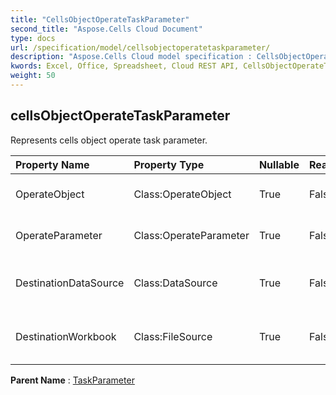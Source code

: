 ```yaml
---
title: "CellsObjectOperateTaskParameter"
second_title: "Aspose.Cells Cloud Document"
type: docs
url: /specification/model/cellsobjectoperatetaskparameter/
description: "Aspose.Cells Cloud model specification : CellsObjectOperateTaskParameter. Effortlessly handle Excel and other spreadsheet documents with features like opening, generating, editing, splitting, merging, comparing, and converting."
kwords: Excel, Office, Spreadsheet, Cloud REST API, CellsObjectOperateTaskParameter
weight: 50
---
```


## **cellsObjectOperateTaskParameter**

Represents cells object operate task parameter. 

| Property Name | Property Type | Nullable |  ReadOnly | DefaultValue | Description | 
| :- | :- | :- |:- |  :- | :- |
| OperateObject | Class:OperateObject | True |  False |  | Represents object operate. |  
| OperateParameter | Class:OperateParameter | True |  False |  | Represents operate parameter. |  
| DestinationDataSource | Class:DataSource | True |  False |  | Represents destination data source. |  
| DestinationWorkbook | Class:FileSource | True |  False |  | Represents destination data source. |  

**Parent Name** : [TaskParameter](/specification/model/taskparameter)

